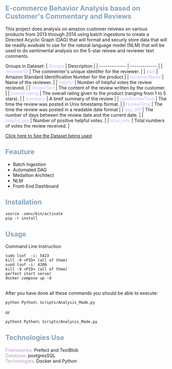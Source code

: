 ## <span style="color: #86a0ba">E-commerce Behavior Analysis based on Customer's Commentary and Reviews</span>

This project does analysis on amazon customer reivews on
various products from 2013 through 2014 using batch ingestions to create a Directed Acyclic Graph (DAG) that
will format and securly store data that will be readily avaibale to use for the natural language model (NLM) that will be used to do sentimental analysis on the 5-star reivew and reviewer text comments.

Groups in Dataset:
| <span style="color:#c3b6fd;">Groups</span> | Description |
| ------------- | ------------- |
| <span style="color:#c3b6fd;">reviewerID</span> | The commenter's unique identifer for the reviewer. |
| <span style="color:#c3b6fd;">asin</span> | Amazon Standard Identification Number for the product |
| <span style="color:#c3b6fd;">reviewerName</span> | Name of the reviewer. |
| <span style="color:#c3b6fd;">helpful</span> | Number of helpful votes the review recieved. |
| <span style="color:#c3b6fd;">reviewText</span> | The content of the review written by the customer. |
| <span style="color:#c3b6fd;">overall rating</span> | The overall rating given to the product (ranging from 1 to 5 stars). |
| <span style="color:#c3b6fd;">summary</span> | A breif summary of the review |
| <span style="color:#c3b6fd;">unixReviewTime</span> | The time the review was posted in Unix timestamp format. |
| <span style="color:#c3b6fd;">reviewTime</span> | The time the review was posted in a readable date format |
| <span style="color:#c3b6fd;">day_diff</span> | The number of days between the review date and the current date. |
| <span style="color:#c3b6fd;">helpful_yes</span> | Number of positive helpful votes. |
| <span style="color:#c3b6fd;">total_vote</span> | Total numbers of votes the review received. |

<a href="https://www.kaggle.com/datasets/mehmetisik/amazon-review">
Click here to See the Dataset being used
</a>

## <span style="color: #86a0ba">Feauture<span>

- Batch Ingestion
- Automated DAG
- Medallion Architect
- NLM
- Front-End Dashboard

## <span style="color: #86a0ba">Installation</span>

```
source .venv/bin/activate
pip -r install
```

## <span style="color: #86a0ba">Usage</span>

Command Line Instruction

```
sudo lsof  -i: 5423
kill -9 <PID> (all of them)
suod lsof -i: 4200
kill -9 <PID> (all of them)
perfect start server
docker compose up -d
```

<br>
After you have done all these commands you should be able to execute:

```bash
python Python\ Scripts/Analysis_Made.py
```

or

```bash
python3 Python\ Scripts/Analysis_Made.py
```

## <span style="color: #86a0ba">Technologies Use</span>

<span style="color: #b39db7">Frameworks: </span>Prefect and TextBlob
<br>
<span style="color: #b39db7">Database: </span>postgresSQL
<br>
<span style="color: #b39db7">
Technologies:
</span> Docker and Python
